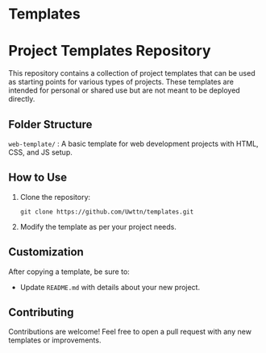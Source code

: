 # Templates

# Project Templates Repository

This repository contains a collection of project templates that can be used as starting points for various types of projects. These templates are intended for personal or shared use but are not meant to be deployed directly.

## Folder Structure

`web-template/` : A basic template for web development projects with HTML, CSS, and JS setup.

## How to Use

1. Clone the repository:
   ```
   git clone https://github.com/Uwttn/templates.git 
   ```
2. Modify the template as per your project needs.

## Customization

After copying a template, be sure to:

- Update `README.md` with details about your new project.

## Contributing

Contributions are welcome! Feel free to open a pull request with any new templates or improvements.

